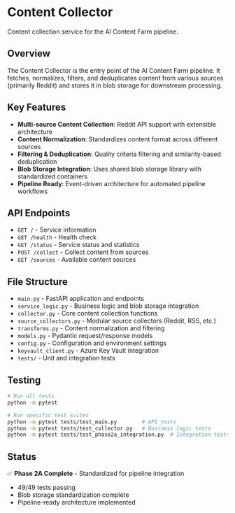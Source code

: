 # Content Collector

Content collection service for the AI Content Farm pipeline.

## Overview

The Content Collector is the entry point of the AI Content Farm pipeline. It fetches, normalizes, filters, and deduplicates content from various sources (primarily Reddit) and stores it in blob storage for downstream processing.

## Key Features

- **Multi-source Content Collection**: Reddit API support with extensible architecture
- **Content Normalization**: Standardizes content format across different sources  
- **Filtering & Deduplication**: Quality criteria filtering and similarity-based deduplication
- **Blob Storage Integration**: Uses shared blob storage library with standardized containers
- **Pipeline Ready**: Event-driven architecture for automated pipeline workflows

## API Endpoints

- `GET /` - Service information
- `GET /health` - Health check
- `GET /status` - Service status and statistics  
- `POST /collect` - Collect content from sources
- `GET /sources` - Available content sources

## File Structure

- `main.py` - FastAPI application and endpoints
- `service_logic.py` - Business logic and blob storage integration
- `collector.py` - Core content collection functions
- `source_collectors.py` - Modular source collectors (Reddit, RSS, etc.)
- `transforms.py` - Content normalization and filtering
- `models.py` - Pydantic request/response models
- `config.py` - Configuration and environment settings
- `keyvault_client.py` - Azure Key Vault integration
- `tests/` - Unit and integration tests

## Testing

```bash
# Run all tests
python -m pytest

# Run specific test suites
python -m pytest tests/test_main.py        # API tests
python -m pytest tests/test_collector.py   # Business logic tests  
python -m pytest tests/test_phase2a_integration.py  # Integration tests
```

## Status

✅ **Phase 2A Complete** - Standardized for pipeline integration
- 49/49 tests passing
- Blob storage standardization complete
- Pipeline-ready architecture implemented
